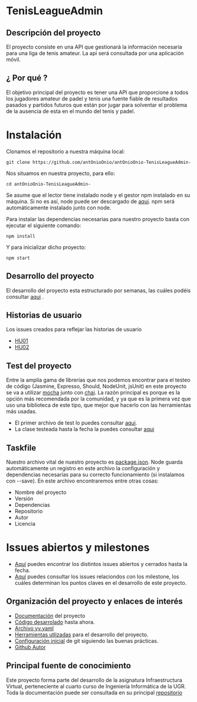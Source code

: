 # TenisLeagueAdmin

## Descripción del proyecto
El proyecto consiste en una API que gestionará la información necesaria para una liga de tenis amateur. La api será consultada por una aplicación móvil.

## ¿ Por qué ?
El objetivo principal del proyecto es tener una API que proporcione a todos los jugadores amateur de padel y tenis una fuente fiable de resultados pasados y partidos futuros que están por jugar para solventar el problema de la ausencia de esta en el mundo del tenis y padel. 


# Instalación

Clonamos el repositorio a nuestra máquina local:
    
    git clone https://github.com/antOnioOnio/antOnioOnio-TenisLeagueAdmin-

Nos situamos en nuestra proyecto, para ello:
    
    cd antOnioOnio-TenisLeagueAdmin-

Se asume que el lector tiene instalado node y el gestor npm instalado en su máquina. Si no es así, node puede ser descargado de [aqui](https://nodejs.org/es/). npm será automáticamente instalado junto con node.

Para instalar las dependencias necesarias para nuestro proyecto basta con ejecutar el siguiente comando:

    npm install 

Y para inicializar dicho proyecto:

    npm start 

## Desarrollo del proyecto
El desarrollo del proyecto esta estructurado por semanas, las cuáles podéis consultar [aqui](/docs/pasos.md) . 

## Historias de usuario
Los issues creados para reflejar las historias de usuario 

+  [HU01](https://github.com/antOnioOnio/antOnioOnio-TenisLeagueAdmin-/issues/3) 
+  [HU02](https://github.com/antOnioOnio/antOnioOnio-TenisLeagueAdmin-/issues/4) 


## Test del proyecto
Entre la amplia gama de librerías que nos podemos encontrar para el testeo de código (Jasmine, Expresso, Should, NodeUnit, jsUnit) en este proyecto se va a utilizar [mocha](https://mochajs.org/) junto con [chai](https://www.chaijs.com/). La razón principal es porque es la opción más recomendada por la comunidad, y ya que es la primera vez que uso una biblioteca de este tipo, que mejor que hacerlo con las herramientas más usadas.

+ El primer archivo de test lo puedes consultar [aqui](/test/player_test.js). 
+ La clase testeada hasta la fecha la puedes consultar [aqui](/src/models/player.js) 

## Taskfile
Nuestro archivo vital de nuestro proyecto es [package.json](/package.json). Node guarda automáticamente un registro en este archivo la configuración y dependencias necesarías para su correcto funcionamiento (si instalamos con --save). En este archivo encontraremos entre otras cosas:

+  Nombre del proyecto
+  Versión
+  Dependencias
+  Repositorio 
+  Autor
+  Licencia

# Issues abiertos y milestones
+ [Aquí](https://github.com/antOnioOnio/antOnioOnio-TenisLeagueAdmin-/issues) puedes encontrar los distintos issues abiertos y cerrados hasta la fecha.
+ [Aquí](https://github.com/antOnioOnio/antOnioOnio-TenisLeagueAdmin-/milestones) puedes consultar los issues relaciondos con los milestone, los cuáles determinan los puntos claves en el desarrollo de este proyecto.

## Organización del proyecto y enlaces de interés

- [Documentación](https://github.com/antOnioOnio/antOnioOnio-TenisLeagueAdmin-/tree/master/docs) del proyecto
- [Código desarrolado](/src/models/match.ts) hasta ahora.
- [Archivo yv.yaml](https://github.com/antOnioOnio/antOnioOnio-TenisLeagueAdmin-/blob/master/iv.yaml)
- [Herramientas utlizadas](/docs/herramientas.md) para el desarrollo del proyecto.
- [Configuración inicial](/docs/usogit.md) de git siguiendo las buenas prácticas.
- [Github Autor](https://github.com/antOnioOnio)


## Principal fuente de conocimiento
Este proyecto forma parte del desarrollo de la asignatura Infraestructura Virtual, perteneciente al cuarto curso de Ingeniería Informática de la UGR. Toda la documentación puede ser consultada en su principal [repositorio](https://github.com/JJ/IV-20-21) 